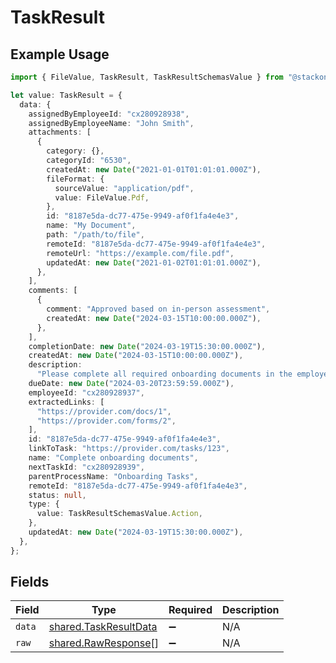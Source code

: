 # TaskResult

## Example Usage

```typescript
import { FileValue, TaskResult, TaskResultSchemasValue } from "@stackone/stackone-client-ts/sdk/models/shared";

let value: TaskResult = {
  data: {
    assignedByEmployeeId: "cx280928938",
    assignedByEmployeeName: "John Smith",
    attachments: [
      {
        category: {},
        categoryId: "6530",
        createdAt: new Date("2021-01-01T01:01:01.000Z"),
        fileFormat: {
          sourceValue: "application/pdf",
          value: FileValue.Pdf,
        },
        id: "8187e5da-dc77-475e-9949-af0f1fa4e4e3",
        name: "My Document",
        path: "/path/to/file",
        remoteId: "8187e5da-dc77-475e-9949-af0f1fa4e4e3",
        remoteUrl: "https://example.com/file.pdf",
        updatedAt: new Date("2021-01-02T01:01:01.000Z"),
      },
    ],
    comments: [
      {
        comment: "Approved based on in-person assessment",
        createdAt: new Date("2024-03-15T10:00:00.000Z"),
      },
    ],
    completionDate: new Date("2024-03-19T15:30:00.000Z"),
    createdAt: new Date("2024-03-15T10:00:00.000Z"),
    description:
      "Please complete all required onboarding documents in the employee portal",
    dueDate: new Date("2024-03-20T23:59:59.000Z"),
    employeeId: "cx280928937",
    extractedLinks: [
      "https://provider.com/docs/1",
      "https://provider.com/forms/2",
    ],
    id: "8187e5da-dc77-475e-9949-af0f1fa4e4e3",
    linkToTask: "https://provider.com/tasks/123",
    name: "Complete onboarding documents",
    nextTaskId: "cx280928939",
    parentProcessName: "Onboarding Tasks",
    remoteId: "8187e5da-dc77-475e-9949-af0f1fa4e4e3",
    status: null,
    type: {
      value: TaskResultSchemasValue.Action,
    },
    updatedAt: new Date("2024-03-19T15:30:00.000Z"),
  },
};
```

## Fields

| Field                                                                 | Type                                                                  | Required                                                              | Description                                                           |
| --------------------------------------------------------------------- | --------------------------------------------------------------------- | --------------------------------------------------------------------- | --------------------------------------------------------------------- |
| `data`                                                                | [shared.TaskResultData](../../../sdk/models/shared/taskresultdata.md) | :heavy_minus_sign:                                                    | N/A                                                                   |
| `raw`                                                                 | [shared.RawResponse](../../../sdk/models/shared/rawresponse.md)[]     | :heavy_minus_sign:                                                    | N/A                                                                   |